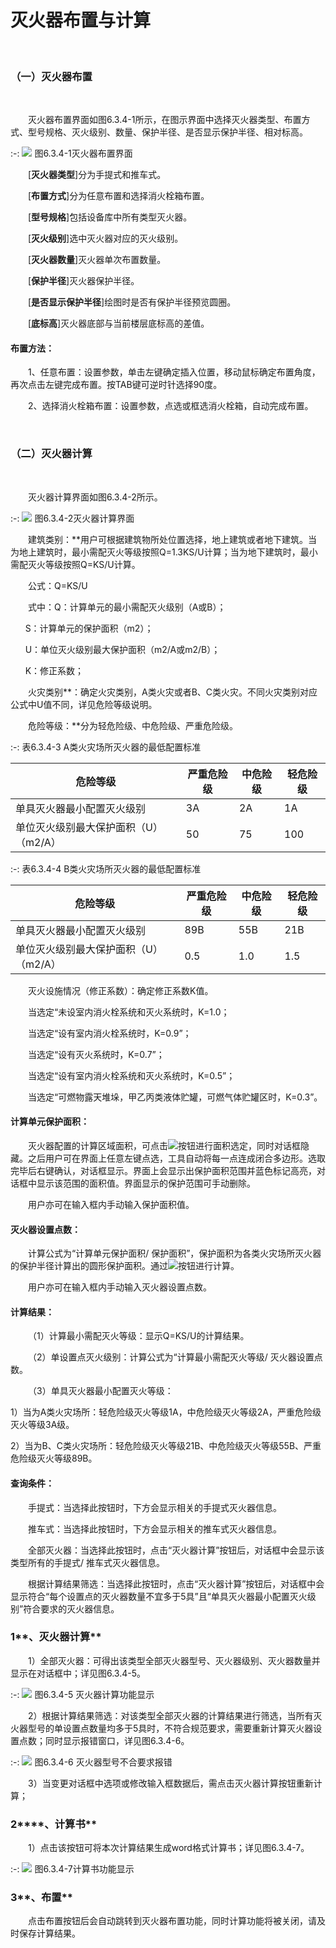 # 灭火器布置与计算
<br/>

### （一）灭火器布置
<br/>

&emsp;&emsp;灭火器布置界面如图6.3.4-1所示，在图示界面中选择灭火器类型、布置方式、型号规格、灭火级别、数量、保护半径、是否显示保护半径、相对标高。


:-: ![](images/322.png)
图6.3.4-1灭火器布置界面

&emsp;&emsp;\[**灭火器类型**\]分为手提式和推车式。

&emsp;&emsp;\[**布置方式**\]分为任意布置和选择消火栓箱布置。

&emsp;&emsp;\[**型号规格**\]包括设备库中所有类型灭火器。

&emsp;&emsp;\[**灭火级别**\]选中灭火器对应的灭火级别。

&emsp;&emsp;\[**灭火器数量**\]灭火器单次布置数量。

&emsp;&emsp;\[**保护半径**\]灭火器保护半径。

&emsp;&emsp;\[**是否显示保护半径**\]绘图时是否有保护半径预览圆圈。

&emsp;&emsp;\[**底标高**\]灭火器底部与当前楼层底标高的差值。

#### **布置方法：**

&emsp;&emsp;1、任意布置：设置参数，单击左键确定插入位置，移动鼠标确定布置角度，再次点击左键完成布置。按TAB键可逆时针选择90度。

&emsp;&emsp;2、选择消火栓箱布置：设置参数，点选或框选消火栓箱，自动完成布置。

<br/>

### （二）灭火器计算
<br/>

&emsp;&emsp;灭火器计算界面如图6.3.4-2所示。

:-: ![](images/323.png)
图6.3.4-2灭火器计算界面

&emsp;&emsp;建筑类别：**用户可根据建筑物所处位置选择，地上建筑或者地下建筑。当为地上建筑时，最小需配灭火等级按照Q=1.3KS/U计算；当为地下建筑时，最小需配灭火等级按照Q=KS/U计算。

&emsp;&emsp;公式：Q=KS/U

&emsp;&emsp;式中：Q：计算单元的最小需配灭火级别（A或B）；

      S：计算单元的保护面积（m2）；

      U：单位灭火级别最大保护面积（m2/A或m2/B）；

      K：修正系数；

&emsp;&emsp;火灾类别**：确定火灾类别，A类火灾或者B、C类火灾。不同火灾类别对应公式中U值不同，详见危险等级说明。

&emsp;&emsp;危险等级：**分为轻危险级、中危险级、严重危险级。

:-: 表6.3.4-3 A类火灾场所灭火器的最低配置标准

|  危险等级   |  严重危险级      | 中危险级    | 轻危险级    |
| --- | --- |--- |--- |
|   单具灭火器最小配置灭火级别  |   3A  | 2A   | 1A   |
|  单位灭火级别最大保护面积（U）（m2/A）   |  50   |  75  |  100  |

:-: 表6.3.4-4 B类火灾场所灭火器的最低配置标准

|  危险等级   |  严重危险级      | 中危险级    | 轻危险级    |
| --- | --- |--- |--- |
|   单具灭火器最小配置灭火级别  |  89B | 55B  | 21B  |
|  单位灭火级别最大保护面积（U）（m2/A）   | 0.5   |  1.0 |  1.5  |


&emsp;&emsp;灭火设施情况（修正系数）：确定修正系数K值。

&emsp;&emsp;当选定“未设室内消火栓系统和灭火系统时，K=1.0；

&emsp;&emsp;当选定“设有室内消火栓系统时，K=0.9”；

&emsp;&emsp;当选定“设有灭火系统时，K=0.7”；

&emsp;&emsp;当选定“设有室内消火栓系统和灭火系统时，K=0.5”；

&emsp;&emsp;当选定“可燃物露天堆垛，甲乙丙类液体贮罐，可燃气体贮罐区时，K=0.3”。

#### **计算单元保护面积：**

&emsp;&emsp;灭火器配置的计算区域面积，可点击![](images/screenshot_1620810436617.png)按钮进行面积选定，同时对话框隐藏。之后用户可在界面上任意左键点选，工具自动将每一点连成闭合多边形。选取完毕后右键确认，对话框显示。界面上会显示出保护面积范围并蓝色标记高亮，对话框中显示该范围的面积值。界面显示的保护范围可手动删除。

&emsp;&emsp;用户亦可在输入框内手动输入保护面积值。

#### **灭火器设置点数：**

&emsp;&emsp;计算公式为“计算单元保护面积/ 保护面积”，保护面积为各类火灾场所灭火器的保护半径计算出的圆形保护面积。通过![](file:///C:\Users\pkpm\AppData\Local\Temp\ksohtml4224\wps270.jpg)按钮进行计算。

&emsp;&emsp;用户亦可在输入框内手动输入灭火器设置点数。

#### **计算结果：**

&emsp;&emsp;（1）计算最小需配灭火等级：显示Q=KS/U的计算结果。

&emsp;&emsp;（2）单设置点灭火级别：计算公式为“计算最小需配灭火等级/ 灭火器设置点数。

&emsp;&emsp;（3）单具灭火器最小配置灭火等级：

1）当为A类火灾场所：轻危险级灭火等级1A，中危险级灭火等级2A，严重危险级灭火等级3A级。

2）当为B、C类火灾场所：轻危险级灭火等级21B、中危险级灭火等级55B、严重危险级灭火等级89B。

#### **查询条件：**

&emsp;&emsp;手提式：当选择此按钮时，下方会显示相关的手提式灭火器信息。

&emsp;&emsp;推车式：当选择此按钮时，下方会显示相关的推车式灭火器信息。

&emsp;&emsp;全部灭火器：当选择此按钮时，点击“灭火器计算”按钮后，对话框中会显示该类型所有的手提式/ 推车式灭火器信息。

&emsp;&emsp;根据计算结果筛选：当选择此按钮时，点击“灭火器计算”按钮后，对话框中会显示符合“每个设置点的灭火器数量不宜多于5具”且“单具灭火器最小配置灭火级别”符合要求的灭火器信息。

### **1****、灭火器计算**

&emsp;&emsp;1）全部灭火器：可得出该类型全部灭火器型号、灭火器级别、灭火器数量并显示在对话框中；详见图6.3.4-5。


:-: ![](images/324.png)
图6.3.4-5 灭火器计算功能显示

&emsp;&emsp;2）根据计算结果筛选：对该类型全部灭火器的计算结果进行筛选，当所有灭火器型号的单设置点数量均多于5具时，不符合规范要求，需要重新计算灭火器设置点数；同时显示报错窗口，详见图6.3.4-6。


:-: ![](images/325.png)
图6.3.4-6 灭火器型号不合要求报错

&emsp;&emsp;3）当变更对话框中选项或修改输入框数据后，需点击灭火器计算按钮重新计算；

### 2****、计算书**

&emsp;&emsp;1）点击该按钮可将本次计算结果生成word格式计算书；详见图6.3.4-7。


:-: ![](images/326.png)
图6.3.4-7计算书功能显示

### **3****、布置**

&emsp;&emsp;点击布置按钮后会自动跳转到灭火器布置功能，同时计算功能将被关闭，请及时保存计算结果。